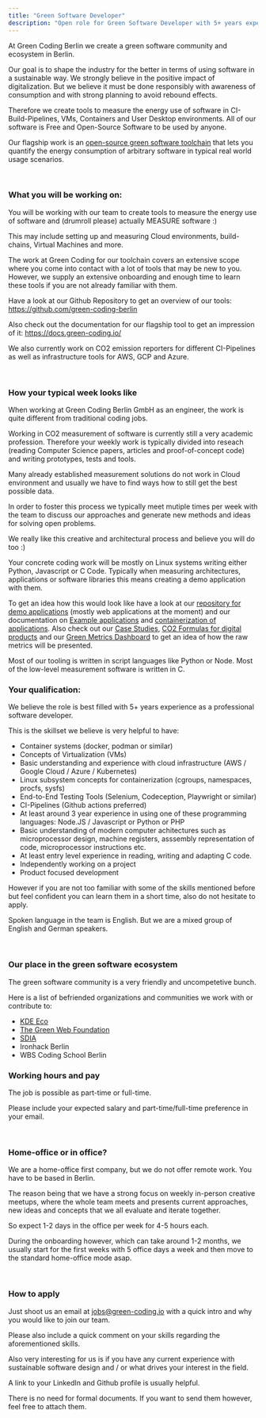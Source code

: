 ```yaml
---
title: "Green Software Developer"
description: "Open role for Green Software Developer with 5+ years experience at Green Coding Berlin GmbH to work on sustainable software."
---
```


At Green Coding Berlin we create a green software community and ecosystem in Berlin.

Our goal is to shape the industry for the better in terms of using software in a sustainable way.
We strongly believe in the positive impact of digitalization. But we believe it must be done responsibly with awareness of consumption and with strong planning to avoid rebound effects.

Therefore we create tools to measure the energy use of software in CI-Build-Pipelines, VMs, Containers and User Desktop environments.
All of our software is Free and Open-Source Software to be used by anyone.

Our flagship work is an [open-source green software toolchain](https://github.com/green-coding-berlin/green-metrics-tool) that lets you quantify the energy consumption of arbitrary software in typical real world usage scenarios.

&nbsp;

### What you will be working on:
You will be working with our team to create tools to measure the energy use of software and (drumroll please) actually MEASURE software :)

This may include setting up and measuring Cloud environments, build-chains, Virtual Machines and more.

The work at Green Coding for our toolchain covers an extensive scope where you come into contact with a lot of tools that may be new to you. However, we supply an extensive onboarding and enough time to learn these tools if you are not already familiar with them.

Have a look at our Github Repository to get an overview of our tools: https://github.com/green-coding-berlin

Also check out the documentation for our flagship tool to get an impression of it: https://docs.green-coding.io/

We also currently work on CO2 emission reporters for different CI-Pipelines as well as infrastructure tools for AWS, GCP and Azure.

&nbsp;

### How your typical week looks like

When working at Green Coding Berlin GmbH as an engineer, the work is quite different from traditional coding jobs.

Working in CO2 measurement of software is currently still a very academic profession. Therefore your weekly work is typically divided into reseach (reading Computer Science papers, articles and proof-of-concept code) and writing prototypes, tests and tools.

Many already established measurement solutions do not work in Cloud environment and usually we have to find ways how to still get the best possible data.

In order to foster this process we typically meet mutiple times per week with the team to discuss our approaches and generate new methods and ideas for solving open problems.

We really like this creative and architectural process and believe you will do too :)

Your concrete coding work will be mostly on Linux systems writing either Python, Javascript or C Code.
Typically when measuring architectures, applications or software libraries this means creating a demo application with them.

To get an idea how this would look like have a look at our [repository for demo applications](https://github.com/green-coding-berlin/example-applications) (mostly web applications at the moment) and our documentation on [Example applications](https://docs.green-coding.io/docs/prologue/example-applications/) and [containerization of applications](https://docs.green-coding.io/docs/measuring/containerizing-applications/).
Also check out our [Case Studies](https://www.green-coding.io/case-studies), [CO2 Formulas for digital products](https://www.green-coding.io/co2-formulas) and our [Green Metrics Dashboard](https://metrics.green-coding.io) to get an idea of how the raw metrics will be presented.

Most of our tooling is written in script languages like Python or Node. Most of the low-level measurement software is written in C.


### Your qualification:

We believe the role is best filled with 5+ years experience as a professional software developer.

This is the skillset we believe is very helpful to have:
- Container systems (docker, podman or similar)
- Concepts of Virtualization (VMs)
- Basic understanding and experience with cloud infrastructure (AWS / Google Cloud / Azure / Kubernetes)
- Linux subsystem concepts for containerization (cgroups, namespaces, procfs, sysfs)
- End-to-End Testing Tools (Selenium, Codeception, Playwright or similar)
- CI-Pipelines (Github actions preferred)
- At least around 3 year experience in using one of these programming languages: Node.JS / Javascript or Python or PHP
- Basic understanding of modern computer achitectures such as microprocessor design, machine registers, asssembly representation of code, microprocessor instructions etc.
- At least entry level experience in reading, writing and adapting C code.
- Independently working on a project
- Product focused development

However if you are not too familiar with some of the skills mentioned before but feel confident you
can learn them in a short time, also do not hesitate to apply.

Spoken language in the team is English. But we are a mixed group of English and German speakers.

&nbsp;

### Our place in the green software ecosystem

The green software community is a very friendly and uncompetetive bunch.

Here is a list of befriended organizations and communities we work with or contribute to:
- [KDE Eco](https://eco.kde.org/)
- [The Green Web Foundation](https://www.thegreenwebfoundation.org/)
- [SDIA](https://sdialliance.org)
- Ironhack Berlin
- WBS Coding School Berlin

### Working hours and pay

The job is possible as part-time or full-time.

Please include your expected salary and part-time/full-time preference in your email.

&nbsp;

### Home-office or in office?
We are a home-office first company, but we do not offer remote work. You have to be based in Berlin.

The reason being that we have a strong focus on weekly in-person creative meetups, where the whole team meets and presents
current approaches, new ideas and concepts that we all evaluate and iterate together.

So expect 1-2 days in the office per week for 4-5 hours each.

During the onboarding however, which can take around 1-2 months, we usually start for the first weeks with 5 office days a week and then move
 to the standard home-office mode asap.

&nbsp;

### How to apply
Just shoot us an email at jobs@green-coding.io with a quick intro and why you would like to join our team.

Please also include a quick comment on your skills regarding the aforementioned skills.

Also very interesting for us is if you have any current experience with sustainable software design and / or what drives your interest in the field.

A link to your LinkedIn and Github profile is usually helpful.


There is no need for formal documents. If you want to send them however, feel free to attach them.
